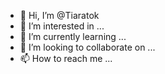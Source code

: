 - 👋 Hi, I’m @Tiaratok
- 👀 I’m interested in ...
- 🌱 I’m currently learning ...
- 💞️ I’m looking to collaborate on ...
- 📫 How to reach me ...

<!---
Tiaratok/Tiaratok is a ✨ special ✨ repository because its `README.md` (this file) appears on your GitHub profile.
You can click the Preview link to take a look at your changes.
--->
